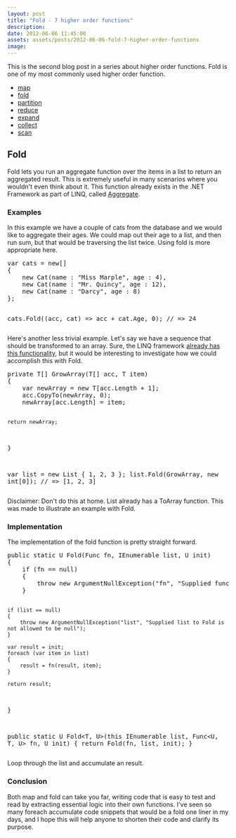 ```yaml
---
layout: post
title: "Fold - 7 higher order functions"
description:
date: 2012-06-06 11:45:00
assets: assets/posts/2012-06-06-fold-7-higher-order-functions
image: 
---
```


<p>This is the second blog post in a series about higher order functions. Fold is one of my most commonly used higher order function.</p>
<ul>
<li><a href="http://litemedia.info/map-7-higher-order-functions#map">map</a></li>
<li><a href="http://litemedia.info/fold-7-higher-order-functions#fold">fold</a></li>
<li><a href="http://litemedia.info/partition-7-higher-order-functions#partition">partition</a></li>
<li><a href="http://litemedia.info/reduce-7-higher-order-functions#reduce">reduce</a></li>
<li><a href="http://litemedia.info/expand-7-higher-order-functions#expand">expand</a></li>
<li><a href="http://litemedia.info/collect-7-higher-order-functions#collect">collect</a></li>
<li><a href="http://litemedia.info/scan-7-higher-order-functions#scan">scan</a></li>
</ul>
<h2 id="fold">Fold</h2>
<p>Fold lets you run an aggregate function over the items in a list to return an aggregated result. This is extremely useful in many scenarios where you wouldn't even think about it. This function already exists in the .NET Framework as part of LINQ, called <a href="http://msdn.microsoft.com/en-us/library/bb549218.aspx">Aggregate</a>.</p>
<h3>Examples</h3>
<p>In this example we have a couple of cats from the database and we would like to aggregate their ages. We could map out their age to a list, and then run sum, but that would be traversing the list twice. Using fold is more appropriate here.</p>
<pre class="brush:csharp">var cats = new[]
{
    new Cat(name : "Miss Marple", age : 4),
    new Cat(name : "Mr. Quincy", age : 12),
    new Cat(name : "Darcy", age : 8)
};

cats.Fold((acc, cat) => acc + cat.Age, 0);
// => 24</pre>
<p>Here's another less trivial example. Let's say we have a sequence that should be transformed to an array. Sure, the LINQ framework <a href="http://msdn.microsoft.com/en-us/library/bb298736.aspx">already has this functionality</a>, but it would be interesting to investigate how we could accomplish this with Fold.</p>
<pre class="brush:csharp">private T[] GrowArray<T>(T[] acc, T item)
{
    var newArray = new T[acc.Length + 1];
    acc.CopyTo(newArray, 0);
    newArray[acc.Length] = item;

    return newArray;
}

var list = new List<int> { 1, 2, 3 };
list.Fold(GrowArray, new int[0]);
// => [1, 2, 3]</pre>
<p>Disclaimer: Don't do this at home. List already has a ToArray function. This was made to illustrate an example with Fold.</p>
<h3>Implementation</h3>
<p>The implementation of the fold function is pretty straight forward.</p>
<pre class=""brush:csharp">public static U Fold<T, U>(Func<U, T, U> fn, IEnumerable<T> list, U init)
{
    if (fn == null)
    {
        throw new ArgumentNullException("fn", "Supplied function to Fold is not allowed to be null");
    }
            
    if (list == null)
    {
        throw new ArgumentNullException("list", "Supplied list to Fold is not allowed to be null");
    }

    var result = init;
    foreach (var item in list)
    {
        result = fn(result, item);
    }

    return result;
}

public static U Fold<T, U>(this IEnumerable<T> list, Func<U, T, U> fn, U init)
{
    return Fold(fn, list, init);
}</pre>
<p>Loop through the list and accumulate an result.</p>
<h3>Conclusion</h3>
<p>Both map and fold can take you far, writing code that is easy to test and read by extracting essential logic into their own functions. I've seen so many foreach accumulate code snippets that would be a fold one liner in my days, and I hope this will help anyone to shorten their code and clarify its purpose.</p>
